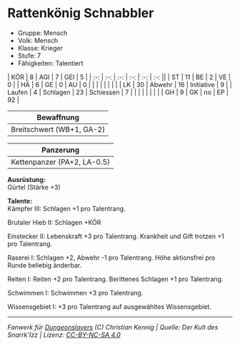 # Rattenkönig Schnabbler  
- Gruppe: Mensch  
- Volk: Mensch  
- Klasse: Krieger  
- Stufe: 7  
- Fähigkeiten: Talentiert  


| KÖR    | 8  | AGI      | 7  | GEI        | 5  |
| :-: | :-: | :-: | :-: | :-: | :-: ||
| ST     | 11 | BE       | 2  | VE         | 0  |
| HÄ     | 6  | GE       | 0  | AU         | 0  |
|        |    |          |    |            |    |
| LK     | 30 | Abwehr   | 16 | Initiative | 9  |
| Laufen | 4  | Schlagen | 23 | Schiessen  | 7  |
|        |    |          |    |            |    |
| GH     | 9  | GK       | no | EP         | 92 |


| Bewaffnung |
| --- |
| Breitschwert (WB+1, GA-2) |


| Panzerung |
| --- |
| Kettenpanzer (PA+2, LA-0.5) |


**Ausrüstung:**  
Gürtel (Stärke +3)

**Talente:**  
Kämpfer III: Schlagen +1 pro Talentrang.

Brutaler Hieb II: Schlagen +KÖR

Einstecker II: Lebenskraft +3 pro Talentrang. Krankheit und Gift trotzen +1 pro Talentrang.

Raserei I: Schlagen +2, Abwehr -1 pro Talentrang. Höhe aktionsfrei pro Runde beliebig änderbar.

Reiten I: Reiten +2 pro Talentrang. Berittenes Schlagen +1 pro Talentrang.

Schwimmen I: Schwimmen +3 pro Talentrang.

Wissensgebiet I: +3 pro Talentrang auf ausgewähltes Wissensgebiet.





___
*Fanwerk für [Dungeonslayers](https://www.dungeonslayers.net/) (C) Christian Kennig | Quelle: Der Kult des Snarrk'Izz | Lizenz: [CC-BY-NC-SA 4.0](https://creativecommons.org/licenses/by-nc-sa/4.0/deed.de)*